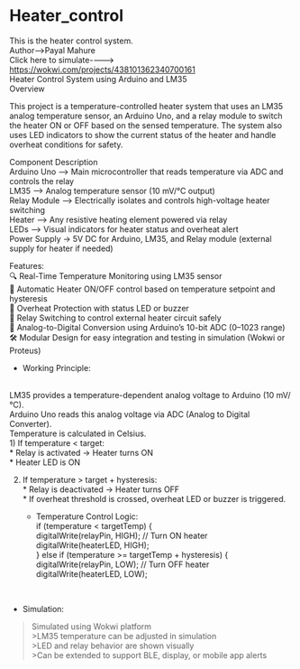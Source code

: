 # Heater_control
This is the heater control system.
<br>
Author-->Payal Mahure
<br>
Click here to simulate----> https://wokwi.com/projects/438101362340700161
<br>
Heater Control System using Arduino and LM35
<br>
 Overview
 <br>

This project is a temperature-controlled heater system that uses an LM35 analog temperature sensor, an Arduino Uno, and a relay module to switch the heater ON or OFF based on the sensed temperature. The system also uses LED indicators to show the current status of the heater and handle overheat conditions for safety.
<br>

Component	        Description
<br>
Arduino Uno	 -->     Main microcontroller that reads temperature via ADC and controls the relay
<br>
LM35	        --> Analog temperature sensor (10 mV/°C output)
<br>
Relay Module	--> Electrically isolates and controls high-voltage heater switching
<br>
Heater	      --> Any resistive heating element powered via relay
<br>
LEDs	        --> Visual indicators for heater status and overheat alert
<br>
Power Supply	 -> 5V DC for Arduino, LM35, and Relay module (external supply for heater if needed)
<br>

Features:
<br>
 🔍 Real-Time Temperature Monitoring using LM35 sensor
<br>
🔄 Automatic Heater ON/OFF control based on temperature setpoint and hysteresis
<br>
🚨 Overheat Protection with status LED or buzzer
<br>
🔌 Relay Switching to control external heater circuit safely
<br>
📶 Analog-to-Digital Conversion using Arduino’s 10-bit ADC (0–1023 range)
<br>
🛠️ Modular Design for easy integration and testing in simulation (Wokwi or Proteus)
<br>

* Working Principle:
<br>
LM35 provides a temperature-dependent analog voltage to Arduino (10 mV/°C).
<br>
Arduino Uno reads this analog voltage via ADC (Analog to Digital Converter).
<br>
Temperature is calculated in Celsius.
<br>
1) If temperature < target:
<br> * Relay is activated → Heater turns ON
    <br>* Heater LED is ON

2) If temperature > target + hysteresis:
<br> * Relay is deactivated → Heater turns OFF
    <br> * If overheat threshold is crossed, overheat LED or buzzer is triggered.
   <br>
   
   * Temperature Control Logic:
   <br>if (temperature < targetTemp) {
    <br>digitalWrite(relayPin, HIGH); // Turn ON heater
    <br>digitalWrite(heaterLED, HIGH);
   <br>} else if (temperature >= targetTemp + hysteresis) {
    <br>digitalWrite(relayPin, LOW);  // Turn OFF heater
    <br>digitalWrite(heaterLED, LOW);
 <br>

 * Simulation:
   <br>
  > Simulated using Wokwi platform
 <br>>LM35 temperature can be adjusted in simulation
 <br>>LED and relay behavior are shown visually
 <br>>Can be extended to support BLE, display, or mobile app alerts

     

